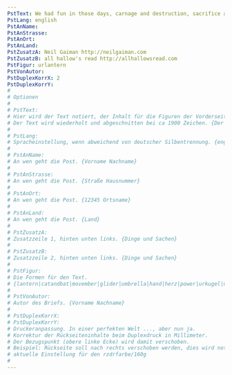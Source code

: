 ```yaml
---
PstText: We had fun in those days, carnage and destruction, sacrifice and damnation, ichor and slime and ooze, and foul and nameless games. Food and fun. It was one long party, and everybody loved it except those who found themselves impaled on wooden stakes between a chunk of cheese and pineapple.
PstLang: english
PstAnName:
PstAnStrasse:
PstAnOrt:
PstAnLand:
PstZusatzA: Neil Gaiman http://neilgaiman.com
PstZusatzB: all hallow's read http://allhallowsread.com
PstFigur: urlantern
PstVonAutor:
PstDuplexKorrX: 2
PstDuplexKorrY:
# 
# Optionen
# 
# PstText:
# Hier wird der Text notiert, der Inhalt für die Figuren der Vorderseite.
# Der Text wird wiederholt und abgeschnitten bei ca 1900 Zeichen. {Der Inhalt.}
# 
# PstLang:
# Spracheinstellung, wenn abweichend von deutscher Silbentrennung. {english}
# 
# PstAnName:
# An wen geht die Post. {Vorname Nachname}
# 
# PstAnStrasse:
# An wen geht die Post. {Straße Hausnummer}
# 
# PstAnOrt:
# An wen geht die Post. {12345 Ortsname}
# 
# PstAnLand:
# An wen geht die Post. {Land}
# 
# PstZusatzA:
# Zusatzzeile 1, hinten unten links. {Dinge und Sachen}
# 
# PstZusatzB:
# Zusatzzeile 2, hinten unten links. {Dinge und Sachen}
# 
# PstFigur:
# Die Formen für den Text.
# {lantern|catandbat|movember|glider|umbrella|hand|herz|power|urkugel|urlantern}
# 
# PstVonAutor:
# Autor des Briefs. {Vorname Nachname}
# 
# PstDuplexKorrX:
# PstDuplexKorrY:
# Druckeranpassung. In einer perfekten Welt ..., aber nun ja.
# Korrektur der Rückseiteninhalte beim Duplexdruck in Millimeter.
# Der Bezugspunkt (obere linke Ecke) wird damit verschoben.
# Beispiel: Rückseite soll nach rechts verschoben werden, dies wird notiert mit PstDuplexKorrX: 2
# aktuelle Einstellung für den rzdrfarbe/160g
# 
---
```


